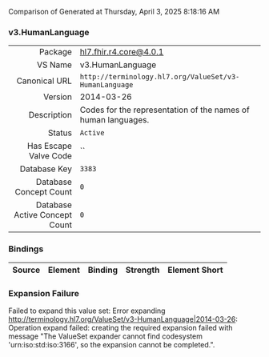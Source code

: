 Comparison of 
Generated at Thursday, April 3, 2025 8:18:16 AM

### v3.HumanLanguage

|      |     |
| ---: | --- |
| Package | hl7.fhir.r4.core@4.0.1 |
| VS Name | v3.HumanLanguage |
| Canonical URL | `http://terminology.hl7.org/ValueSet/v3-HumanLanguage` |
| Version | 2014-03-26 |
| Description | Codes for the representation of the names of human languages. |
| Status | `Active` |
| Has Escape Valve Code | `` |
| Database Key | `3383` |
| Database Concept Count | `0` |
| Database Active Concept Count | `0` |
### Bindings

| Source | Element | Binding | Strength | Element Short |
| ------ | ------- | ------- | -------- | ------------- |

### Expansion Failure

Failed to expand this value set: Error expanding http://terminology.hl7.org/ValueSet/v3-HumanLanguage|2014-03-26: Operation expand failed: creating the required expansion failed with message "The ValueSet expander cannot find codesystem 'urn:iso:std:iso:3166', so the expansion cannot be completed.".
